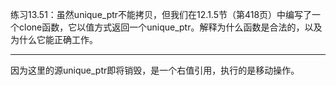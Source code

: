 练习13.51：虽然unique_ptr不能拷贝，但我们在12.1.5节（第418页）中编写了一个clone函数，它以值方式返回一个unique_ptr。解释为什么函数是合法的，以及为什么它能正确工作。

---

因为这里的源unique_ptr即将销毁，是一个右值引用，执行的是移动操作。
